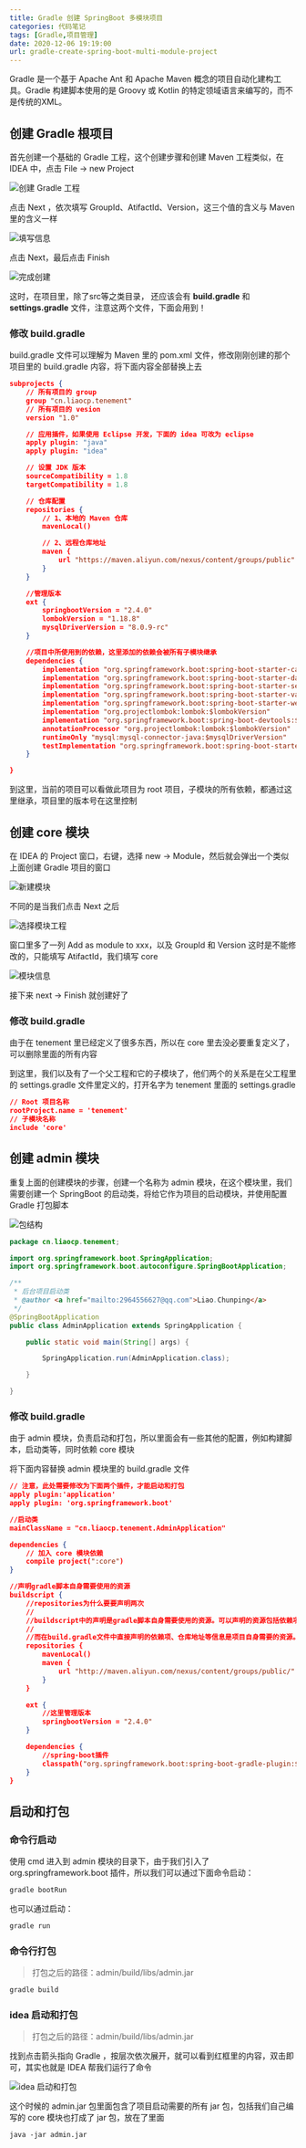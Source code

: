 ```yaml
---
title: Gradle 创建 SpringBoot 多模块项目
categories: 代码笔记
tags: [Gradle,项目管理]
date: 2020-12-06 19:19:00
url: gradle-create-spring-boot-multi-module-project
---
```


Gradle 是一个基于 Apache Ant 和 Apache Maven 概念的项目自动化建构工具。Gradle 构建脚本使用的是 Groovy 或 Kotlin 的特定领域语言来编写的，而不是传统的XML。

<!--more-->

## 创建 Gradle 根项目

首先创建一个基础的 Gradle 工程，这个创建步骤和创建 Maven 工程类似，在 IDEA 中，点击 File -> new Project

![创建 Gradle 工程](/images/hexo/4/20201201223825.png)

点击 Next ，依次填写 GroupId、AtifactId、Version，这三个值的含义与 Maven 里的含义一样

![填写信息](/images/hexo/4/20201201224210.png)

点击 Next，最后点击 Finish

![完成创建](/images/hexo/4/20201201224218.png)

这时，在项目里，除了src等之类目录， 还应该会有 **build.gradle** 和 **settings.gradle** 文件，注意这两个文件，下面会用到！

### 修改 build.gradle

build.gradle 文件可以理解为 Maven 里的 pom.xml 文件，修改刚刚创建的那个项目里的 build.gradle 内容，将下面内容全部替换上去

```json
subprojects {
    // 所有项目的 group
    group "cn.liaocp.tenement"
    // 所有项目的 vesion
    version "1.0"

    // 应用插件，如果使用 Eclipse 开发，下面的 idea 可改为 eclipse
    apply plugin: "java"
    apply plugin: "idea"

    // 设置 JDK 版本
    sourceCompatibility = 1.8
    targetCompatibility = 1.8

    // 仓库配置
    repositories {
        // 1、本地的 Maven 仓库
        mavenLocal()

        // 2、远程仓库地址
        maven {
            url "https://maven.aliyun.com/nexus/content/groups/public"
        }
    }

    //管理版本
    ext {
        springbootVersion = "2.4.0"
        lombokVersion = "1.18.8"
        mysqlDriverVersion = "8.0.9-rc"
    }

    //项目中所使用到的依赖，这里添加的依赖会被所有子模块继承
    dependencies {
        implementation "org.springframework.boot:spring-boot-starter-cache:$springbootVersion"
        implementation "org.springframework.boot:spring-boot-starter-data-jpa:$springbootVersion"
        implementation "org.springframework.boot:spring-boot-starter-security:$springbootVersion"
        implementation "org.springframework.boot:spring-boot-starter-validation:$springbootVersion"
        implementation "org.springframework.boot:spring-boot-starter-web:$springbootVersion"
        implementation "org.projectlombok:lombok:$lombokVersion"
        implementation "org.springframework.boot:spring-boot-devtools:$springbootVersion"
        annotationProcessor "org.projectlombok:lombok:$lombokVersion"
        runtimeOnly "mysql:mysql-connector-java:$mysqlDriverVersion"
        testImplementation "org.springframework.boot:spring-boot-starter-test:$springbootVersion"
    }

}
```

到这里，当前的项目可以看做此项目为 root 项目，子模块的所有依赖，都通过这里继承，项目里的版本号在这里控制

## 创建 core 模块

在 IDEA 的 Project 窗口，右键，选择 new -> Module，然后就会弹出一个类似上面创建 Gradle 项目的窗口

![新建模块](/images/hexo/4/20201201225639.png)

不同的是当我们点击 Next 之后

![选择模块工程](/images/hexo/4/20201201225755.png)

窗口里多了一列 Add as module to xxx，以及 GroupId 和 Version 这时是不能修改的，只能填写 AtifactId，我们填写 core 

![模块信息](/images/hexo/4/20201201225841.png)

接下来 next -> Finish 就创建好了

### 修改 build.gradle

由于在 tenement 里已经定义了很多东西，所以在 core 里去没必要重复定义了，可以删除里面的所有内容

到这里，我们以及有了一个父工程和它的子模块了，他们两个的关系是在父工程里的 settings.gradle 文件里定义的，打开名字为 tenement 里面的 settings.gradle 

```json
// Root 项目名称
rootProject.name = 'tenement'
// 子模块名称
include 'core'
```

## 创建 admin 模块

重复上面的创建模块的步骤，创建一个名称为 admin 模块，在这个模块里，我们需要创建一个 SpringBoot 的启动类，将给它作为项目的启动模块，并使用配置 Gradle 打包脚本

![包结构](/images/hexo/4/20201201233159.png)

```java
package cn.liaocp.tenement;

import org.springframework.boot.SpringApplication;
import org.springframework.boot.autoconfigure.SpringBootApplication;

/**
 * 后台项目启动类
 * @author <a href="mailto:2964556627@qq.com">Liao.Chunping</a>
 */
@SpringBootApplication
public class AdminApplication extends SpringApplication {

    public static void main(String[] args) {

        SpringApplication.run(AdminApplication.class);

    }

}
```

### 修改 build.gradle

由于 admin 模块，负责启动和打包，所以里面会有一些其他的配置，例如构建脚本，启动类等，同时依赖 core 模块

将下面内容替换 admin 模块里的 build.gradle 文件

```json
// 注意，此处需要修改为下面两个插件，才能启动和打包
apply plugin:'application'
apply plugin: 'org.springframework.boot'

//启动类
mainClassName = "cn.liaocp.tenement.AdminApplication"

dependencies {
    // 加入 core 模块依赖
    compile project(":core")
}

//声明gradle脚本自身需要使用的资源
buildscript {
    //repositories为什么要要声明两次
    //
    //buildscript中的声明是gradle脚本自身需要使用的资源。可以声明的资源包括依赖项、第三方插件、maven仓库地址等。
    //
    //而在build.gradle文件中直接声明的依赖项、仓库地址等信息是项目自身需要的资源。
    repositories {
        mavenLocal()
        maven {
            url "http://maven.aliyun.com/nexus/content/groups/public/"
        }
    }

    ext {
        //这里管理版本
        springbootVersion = "2.4.0"
    }

    dependencies {
        //spring-boot插件
        classpath("org.springframework.boot:spring-boot-gradle-plugin:$springbootVersion")
    }
}
```

## 启动和打包

### 命令行启动

使用 cmd 进入到 admin 模块的目录下，由于我们引入了 org.springframework.boot 插件，所以我们可以通过下面命令启动：

```powershell
gradle bootRun
```

也可以通过启动：

```powershell
gradle run
```

### 命令行打包

>  打包之后的路径：admin/build/libs/admin.jar

```powershell
gradle build
```

### idea 启动和打包

> 打包之后的路径：admin/build/libs/admin.jar

找到点击箭头指向 Gradle ，按层次依次展开，就可以看到红框里的内容，双击即可，其实也就是 IDEA 帮我们运行了命令

![idea 启动和打包](/images/hexo/4/202012012324496.png)

这个时候的 admin.jar 包里面包含了项目启动需要的所有 jar 包，包括我们自己编写的 core 模块也打成了 jar 包，放在了里面

```po
java -jar admin.jar
```
